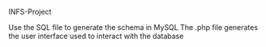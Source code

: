 INFS-Project

Use the SQL file to generate the schema in MySQL
The .php file generates the user interface used to interact with the database
